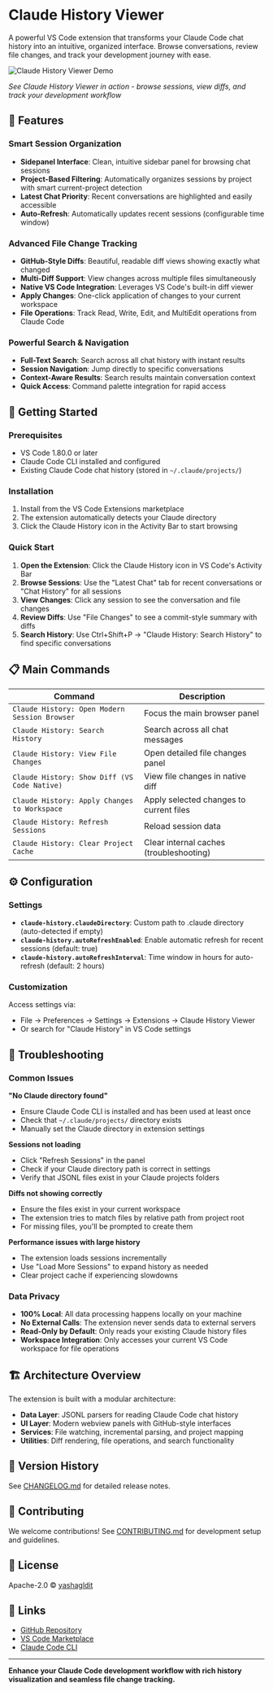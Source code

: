 # Claude History Viewer

A powerful VS Code extension that transforms your Claude Code chat history into an intuitive, organized interface. Browse conversations, review file changes, and track your development journey with ease.

![Claude History Viewer Demo](./assets/AppVideo.gif)

*See Claude History Viewer in action - browse sessions, view diffs, and track your development workflow*

## 🌟 Features

### Smart Session Organization
- **Sidepanel Interface**: Clean, intuitive sidebar panel for browsing chat sessions
- **Project-Based Filtering**: Automatically organizes sessions by project with smart current-project detection
- **Latest Chat Priority**: Recent conversations are highlighted and easily accessible
- **Auto-Refresh**: Automatically updates recent sessions (configurable time window)

### Advanced File Change Tracking
- **GitHub-Style Diffs**: Beautiful, readable diff views showing exactly what changed
- **Multi-Diff Support**: View changes across multiple files simultaneously
- **Native VS Code Integration**: Leverages VS Code's built-in diff viewer
- **Apply Changes**: One-click application of changes to your current workspace
- **File Operations**: Track Read, Write, Edit, and MultiEdit operations from Claude Code

### Powerful Search & Navigation
- **Full-Text Search**: Search across all chat history with instant results
- **Session Navigation**: Jump directly to specific conversations
- **Context-Aware Results**: Search results maintain conversation context
- **Quick Access**: Command palette integration for rapid access

## 🚀 Getting Started

### Prerequisites
- VS Code 1.80.0 or later
- Claude Code CLI installed and configured
- Existing Claude Code chat history (stored in `~/.claude/projects/`)

### Installation
1. Install from the VS Code Extensions marketplace
2. The extension automatically detects your Claude directory
3. Click the Claude History icon in the Activity Bar to start browsing

### Quick Start
1. **Open the Extension**: Click the Claude History icon in VS Code's Activity Bar
2. **Browse Sessions**: Use the "Latest Chat" tab for recent conversations or "Chat History" for all sessions
3. **View Changes**: Click any session to see the conversation and file changes
4. **Review Diffs**: Use "File Changes" to see a commit-style summary with diffs
5. **Search History**: Use Ctrl+Shift+P → "Claude History: Search History" to find specific conversations

## 📋 Main Commands

| Command | Description |
|---------|-------------|
| `Claude History: Open Modern Session Browser` | Focus the main browser panel |
| `Claude History: Search History` | Search across all chat messages |
| `Claude History: View File Changes` | Open detailed file changes panel |
| `Claude History: Show Diff (VS Code Native)` | View file changes in native diff |
| `Claude History: Apply Changes to Workspace` | Apply selected changes to current files |
| `Claude History: Refresh Sessions` | Reload session data |
| `Claude History: Clear Project Cache` | Clear internal caches (troubleshooting) |

## ⚙️ Configuration

### Settings
- **`claude-history.claudeDirectory`**: Custom path to .claude directory (auto-detected if empty)
- **`claude-history.autoRefreshEnabled`**: Enable automatic refresh for recent sessions (default: true)
- **`claude-history.autoRefreshInterval`**: Time window in hours for auto-refresh (default: 2 hours)

### Customization
Access settings via:
- File → Preferences → Settings → Extensions → Claude History Viewer
- Or search for "Claude History" in VS Code settings

## 🔧 Troubleshooting

### Common Issues

**"No Claude directory found"**
- Ensure Claude Code CLI is installed and has been used at least once
- Check that `~/.claude/projects/` directory exists
- Manually set the Claude directory in extension settings

**Sessions not loading**
- Click "Refresh Sessions" in the panel
- Check if your Claude directory path is correct in settings
- Verify that JSONL files exist in your Claude projects folders

**Diffs not showing correctly**
- Ensure the files exist in your current workspace
- The extension tries to match files by relative path from project root
- For missing files, you'll be prompted to create them

**Performance issues with large history**
- The extension loads sessions incrementally
- Use "Load More Sessions" to expand history as needed
- Clear project cache if experiencing slowdowns

### Data Privacy
- **100% Local**: All data processing happens locally on your machine
- **No External Calls**: The extension never sends data to external servers
- **Read-Only by Default**: Only reads your existing Claude history files
- **Workspace Integration**: Only accesses your current VS Code workspace for file operations

## 🏗️ Architecture Overview

The extension is built with a modular architecture:

- **Data Layer**: JSONL parsers for reading Claude Code chat history
- **UI Layer**: Modern webview panels with GitHub-style interfaces  
- **Services**: File watching, incremental parsing, and project mapping
- **Utilities**: Diff rendering, file operations, and search functionality

## 📝 Version History

See [CHANGELOG.md](./claude-history-viewer/changelog.md) for detailed release notes.

## 🤝 Contributing

We welcome contributions! See [CONTRIBUTING.md](./claude-history-viewer/CONTRIBUTING.md) for development setup and guidelines.

## 📄 License

Apache-2.0 © [yashagldit](https://github.com/yashagldit)

## 🔗 Links

- [GitHub Repository](https://github.com/yashagldit/Claude-Code-History-VSCode)
- [VS Code Marketplace](https://marketplace.visualstudio.com/items?itemName=agsoft.claude-history-viewer)
- [Claude Code CLI](https://docs.anthropic.com/en/docs/claude-code)

---

**Enhance your Claude Code development workflow with rich history visualization and seamless file change tracking.**